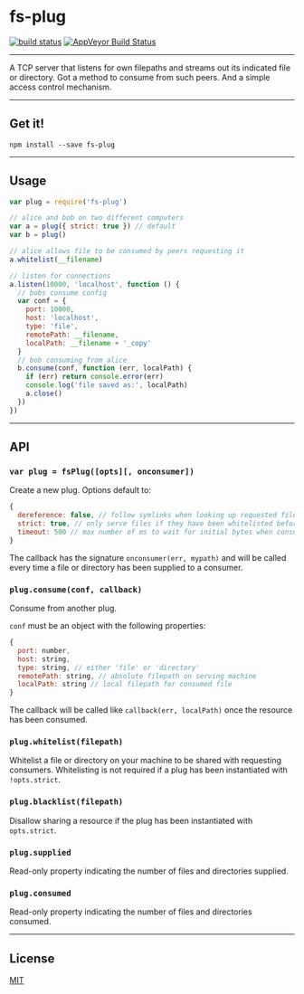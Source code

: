 # fs-plug

[![build status](http://img.shields.io/travis/chiefbiiko/fs-plug.svg?style=flat)](http://travis-ci.org/chiefbiiko/fs-plug) [![AppVeyor Build Status](https://ci.appveyor.com/api/projects/status/github/chiefbiiko/fs-plug?branch=master&svg=true)](https://ci.appveyor.com/project/chiefbiiko/fs-plug)

***

A TCP server that listens for own filepaths and streams out its indicated file or directory. Got a method to consume from such peers. And a simple access control mechanism.

***

## Get it!

```
npm install --save fs-plug
```

***

## Usage

``` js
var plug = require('fs-plug')

// alice and bob on two different computers
var a = plug({ strict: true }) // default
var b = plug()

// alice allows file to be consumed by peers requesting it
a.whitelist(__filename)

// listen for connections
a.listen(10000, 'localhost', function () {
  // bobs consume config
  var conf = {
    port: 10000,
    host: 'localhost',
    type: 'file',
    remotePath: __filename,
    localPath: __filename + '_copy'
  }
  // bob consuming from alice
  b.consume(conf, function (err, localPath) {
    if (err) return console.error(err)
    console.log('file saved as:', localPath)
    a.close()
  })
})
```

***

## API

### `var plug = fsPlug([opts][, onconsumer])`

Create a new plug. Options default to:

``` js
{
  dereference: false, // follow symlinks when looking up requested files?
  strict: true, // only serve files if they have been whitelisted before?
  timeout: 500 // max number of ms to wait for initial bytes when consuming
}
```

The callback has the signature `onconsumer(err, mypath)` and will be called every time a file or directory has been supplied to a consumer.

### `plug.consume(conf, callback)`

Consume from another plug.

`conf` must be an object with the following properties:

``` js
{
  port: number,
  host: string,
  type: string, // either 'file' or 'directory'
  remotePath: string, // absolute filepath on serving machine
  localPath: string // local filepath for consumed file
}
```

The callback will be called like `callback(err, localPath)` once the resource has been consumed.

### `plug.whitelist(filepath)`

Whitelist a file or directory on your machine to be shared with requesting consumers. Whitelisting is not required if a plug has been instantiated with `!opts.strict`.

### `plug.blacklist(filepath)`

Disallow sharing a resource if the plug has been instantiated with `opts.strict`.

### `plug.supplied`

Read-only property indicating the number of files and directories supplied.

### `plug.consumed`

Read-only property indicating the number of files and directories consumed.

***

## License

[MIT](./license.md)

